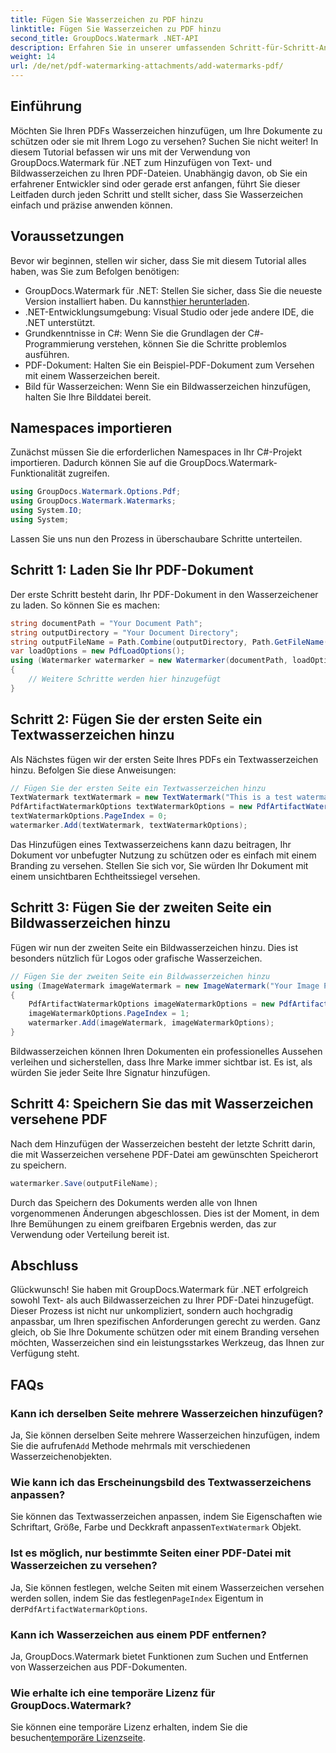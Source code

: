 ```yaml
---
title: Fügen Sie Wasserzeichen zu PDF hinzu
linktitle: Fügen Sie Wasserzeichen zu PDF hinzu
second_title: GroupDocs.Watermark .NET-API
description: Erfahren Sie in unserer umfassenden Schritt-für-Schritt-Anleitung, wie Sie mit GroupDocs.Watermark für .NET Text- und Bildwasserzeichen zu Ihren PDFs hinzufügen.
weight: 14
url: /de/net/pdf-watermarking-attachments/add-watermarks-pdf/
---
```

## Einführung
Möchten Sie Ihren PDFs Wasserzeichen hinzufügen, um Ihre Dokumente zu schützen oder sie mit Ihrem Logo zu versehen? Suchen Sie nicht weiter! In diesem Tutorial befassen wir uns mit der Verwendung von GroupDocs.Watermark für .NET zum Hinzufügen von Text- und Bildwasserzeichen zu Ihren PDF-Dateien. Unabhängig davon, ob Sie ein erfahrener Entwickler sind oder gerade erst anfangen, führt Sie dieser Leitfaden durch jeden Schritt und stellt sicher, dass Sie Wasserzeichen einfach und präzise anwenden können.
## Voraussetzungen
Bevor wir beginnen, stellen wir sicher, dass Sie mit diesem Tutorial alles haben, was Sie zum Befolgen benötigen:
-  GroupDocs.Watermark für .NET: Stellen Sie sicher, dass Sie die neueste Version installiert haben. Du kannst[hier herunterladen](https://releases.groupdocs.com/Watermark/net/).
- .NET-Entwicklungsumgebung: Visual Studio oder jede andere IDE, die .NET unterstützt.
- Grundkenntnisse in C#: Wenn Sie die Grundlagen der C#-Programmierung verstehen, können Sie die Schritte problemlos ausführen.
- PDF-Dokument: Halten Sie ein Beispiel-PDF-Dokument zum Versehen mit einem Wasserzeichen bereit.
- Bild für Wasserzeichen: Wenn Sie ein Bildwasserzeichen hinzufügen, halten Sie Ihre Bilddatei bereit.
## Namespaces importieren
Zunächst müssen Sie die erforderlichen Namespaces in Ihr C#-Projekt importieren. Dadurch können Sie auf die GroupDocs.Watermark-Funktionalität zugreifen.
```csharp
using GroupDocs.Watermark.Options.Pdf;
using GroupDocs.Watermark.Watermarks;
using System.IO;
using System;
```
Lassen Sie uns nun den Prozess in überschaubare Schritte unterteilen.
## Schritt 1: Laden Sie Ihr PDF-Dokument
Der erste Schritt besteht darin, Ihr PDF-Dokument in den Wasserzeichener zu laden. So können Sie es machen:
```csharp
string documentPath = "Your Document Path";
string outputDirectory = "Your Document Directory";
string outputFileName = Path.Combine(outputDirectory, Path.GetFileName(documentPath));
var loadOptions = new PdfLoadOptions();
using (Watermarker watermarker = new Watermarker(documentPath, loadOptions))
{
    // Weitere Schritte werden hier hinzugefügt
}
```
## Schritt 2: Fügen Sie der ersten Seite ein Textwasserzeichen hinzu
Als Nächstes fügen wir der ersten Seite Ihres PDFs ein Textwasserzeichen hinzu. Befolgen Sie diese Anweisungen:
```csharp
// Fügen Sie der ersten Seite ein Textwasserzeichen hinzu
TextWatermark textWatermark = new TextWatermark("This is a test watermark", new Font("Arial", 8));
PdfArtifactWatermarkOptions textWatermarkOptions = new PdfArtifactWatermarkOptions();
textWatermarkOptions.PageIndex = 0;
watermarker.Add(textWatermark, textWatermarkOptions);
```

Das Hinzufügen eines Textwasserzeichens kann dazu beitragen, Ihr Dokument vor unbefugter Nutzung zu schützen oder es einfach mit einem Branding zu versehen. Stellen Sie sich vor, Sie würden Ihr Dokument mit einem unsichtbaren Echtheitssiegel versehen.
## Schritt 3: Fügen Sie der zweiten Seite ein Bildwasserzeichen hinzu
Fügen wir nun der zweiten Seite ein Bildwasserzeichen hinzu. Dies ist besonders nützlich für Logos oder grafische Wasserzeichen.
```csharp
// Fügen Sie der zweiten Seite ein Bildwasserzeichen hinzu
using (ImageWatermark imageWatermark = new ImageWatermark("Your Image Path"))
{
    PdfArtifactWatermarkOptions imageWatermarkOptions = new PdfArtifactWatermarkOptions();
    imageWatermarkOptions.PageIndex = 1;
    watermarker.Add(imageWatermark, imageWatermarkOptions);
}
```

Bildwasserzeichen können Ihren Dokumenten ein professionelles Aussehen verleihen und sicherstellen, dass Ihre Marke immer sichtbar ist. Es ist, als würden Sie jeder Seite Ihre Signatur hinzufügen.
## Schritt 4: Speichern Sie das mit Wasserzeichen versehene PDF
Nach dem Hinzufügen der Wasserzeichen besteht der letzte Schritt darin, die mit Wasserzeichen versehene PDF-Datei am gewünschten Speicherort zu speichern.
```csharp
watermarker.Save(outputFileName);
```
Durch das Speichern des Dokuments werden alle von Ihnen vorgenommenen Änderungen abgeschlossen. Dies ist der Moment, in dem Ihre Bemühungen zu einem greifbaren Ergebnis werden, das zur Verwendung oder Verteilung bereit ist.
## Abschluss
Glückwunsch! Sie haben mit GroupDocs.Watermark für .NET erfolgreich sowohl Text- als auch Bildwasserzeichen zu Ihrer PDF-Datei hinzugefügt. Dieser Prozess ist nicht nur unkompliziert, sondern auch hochgradig anpassbar, um Ihren spezifischen Anforderungen gerecht zu werden. Ganz gleich, ob Sie Ihre Dokumente schützen oder mit einem Branding versehen möchten, Wasserzeichen sind ein leistungsstarkes Werkzeug, das Ihnen zur Verfügung steht.
## FAQs
### Kann ich derselben Seite mehrere Wasserzeichen hinzufügen?
 Ja, Sie können derselben Seite mehrere Wasserzeichen hinzufügen, indem Sie die aufrufen`Add` Methode mehrmals mit verschiedenen Wasserzeichenobjekten.
### Wie kann ich das Erscheinungsbild des Textwasserzeichens anpassen?
 Sie können das Textwasserzeichen anpassen, indem Sie Eigenschaften wie Schriftart, Größe, Farbe und Deckkraft anpassen`TextWatermark` Objekt.
### Ist es möglich, nur bestimmte Seiten einer PDF-Datei mit Wasserzeichen zu versehen?
 Ja, Sie können festlegen, welche Seiten mit einem Wasserzeichen versehen werden sollen, indem Sie das festlegen`PageIndex` Eigentum in der`PdfArtifactWatermarkOptions`.
### Kann ich Wasserzeichen aus einem PDF entfernen?
Ja, GroupDocs.Watermark bietet Funktionen zum Suchen und Entfernen von Wasserzeichen aus PDF-Dokumenten.
### Wie erhalte ich eine temporäre Lizenz für GroupDocs.Watermark?
Sie können eine temporäre Lizenz erhalten, indem Sie die besuchen[temporäre Lizenzseite](https://purchase.groupdocs.com/temporary-license/).